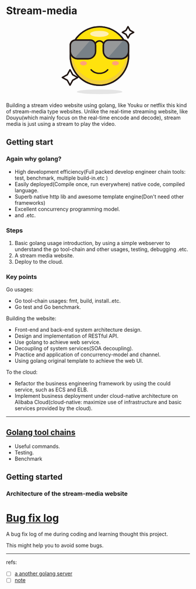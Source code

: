 # Stream-media
<div style="text-align:center;">
<svg style="center" t="1587657066850" class="icon" viewBox="0 0 1024 1024" version="1.1" xmlns="http://www.w3.org/2000/svg" p-id="1346" width="200" height="200"><path d="M933.4 39.2l28.1 51.5 51.5 28.1-51.5 28.2-28.1 51.5-28.2-51.5-51.5-28.2 51.5-28.1z" fill="#FFFFFF" p-id="1347"></path><path d="M933.4 208.5c-3.7 0-7-2-8.8-5.2l-26.8-48.9-48.9-26.8c-3.2-1.8-5.2-5.1-5.2-8.8s2-7 5.2-8.8l48.9-26.8 26.8-48.9c1.8-3.2 5.1-5.2 8.8-5.2s7 2 8.8 5.2L969 83.2l48.9 26.8c3.2 1.8 5.2 5.1 5.2 8.8s-2 7-5.2 8.8L969 154.4l-26.8 48.9c-1.8 3.2-5.2 5.2-8.8 5.2z m-58.8-89.7l35.4 19.4c1.7 0.9 3.1 2.3 4 4l19.4 35.4 19.4-35.4c0.9-1.7 2.3-3.1 4-4l35.4-19.4-35.4-19.4c-1.7-0.9-3.1-2.3-4-4L933.4 60 914 95.5c-0.9 1.7-2.3 3.1-4 4l-35.4 19.3z" fill="#231815" p-id="1348"></path><path d="M119 643.4l38.1 69.8 69.8 38.2-69.8 38.1-38.1 69.9-38.2-69.9L11 751.4l69.8-38.2z" fill="#FFFFFF" p-id="1349"></path><path d="M119 869.4c-3.7 0-7-2-8.8-5.2L73.4 797 6.2 760.1C3 758.4 1 755 1 751.4s2-7 5.2-8.8l67.2-36.8 36.8-67.2c1.8-3.2 5.1-5.2 8.8-5.2s7 2 8.8 5.2l36.8 67.2 67.2 36.8c3.2 1.8 5.2 5.1 5.2 8.8s-2 7-5.2 8.8L164.6 797l-36.8 67.2c-1.8 3.2-5.2 5.2-8.8 5.2z m-87.2-118l53.8 29.4c1.7 0.9 3.1 2.3 4 4l29.4 53.8 29.4-53.8c0.9-1.7 2.3-3.1 4-4l53.8-29.4-53.9-29.4c-1.7-0.9-3.1-2.3-4-4L119 664.2 89.6 718c-0.9 1.7-2.3 3.1-4 4l-53.8 29.4z" fill="#231815" p-id="1350"></path><path d="M532.2 451.2m-409.4 0a409.4 409.4 0 1 0 818.8 0 409.4 409.4 0 1 0-818.8 0Z" fill="#F2CF3D" p-id="1351"></path><path d="M532.2 870.5c-56.6 0-111.5-11.1-163.2-33-49.9-21.1-94.8-51.4-133.3-89.9s-68.7-83.4-89.9-133.3c-21.9-51.7-33-106.6-33-163.2s11.1-111.5 33-163.2c21.1-49.9 51.4-94.8 89.9-133.3S319 85.9 369 64.8c51.7-21.9 106.6-33 163.2-33 56.6 0 111.5 11.1 163.2 33 49.9 21.1 94.8 51.4 133.3 89.9s68.7 83.4 89.9 133.3c21.9 51.7 33 106.6 33 163.2s-11.1 111.5-33 163.2c-21.1 49.9-51.4 94.8-89.9 133.3s-83.4 68.7-133.3 89.9c-51.7 21.8-106.6 32.9-163.2 32.9z m0-818.7c-53.9 0-106.2 10.6-155.4 31.4-47.6 20.1-90.3 48.9-126.9 85.6-36.7 36.7-65.5 79.4-85.6 126.9-20.8 49.2-31.4 101.5-31.4 155.4s10.6 106.2 31.4 155.4c20.1 47.6 48.9 90.3 85.6 126.9 36.7 36.7 79.4 65.5 126.9 85.6 49.2 20.8 101.5 31.4 155.4 31.4s106.2-10.6 155.4-31.4c47.6-20.1 90.3-48.9 126.9-85.6 36.7-36.7 65.5-79.4 85.6-126.9 20.8-49.2 31.4-101.5 31.4-155.4S921 344.9 900.2 295.7c-20.1-47.6-48.9-90.3-85.6-126.9-36.7-36.7-79.4-65.5-126.9-85.6-49.3-20.8-101.6-31.4-155.5-31.4z" fill="#231815" p-id="1352"></path><path d="M532.2 418.3m-376.5 0a376.5 376.5 0 1 0 753 0 376.5 376.5 0 1 0-753 0Z" fill="#FFE20D" p-id="1353"></path><path d="M532.2 870.5c-56.6 0-111.5-11.1-163.2-33-49.9-21.1-94.8-51.4-133.3-89.9s-68.7-83.4-89.9-133.3c-21.9-51.7-33-106.6-33-163.2s11.1-111.5 33-163.2c21.1-49.9 51.4-94.8 89.9-133.3S319 85.9 369 64.8c51.7-21.9 106.6-33 163.2-33 56.6 0 111.5 11.1 163.2 33 49.9 21.1 94.8 51.4 133.3 89.9s68.7 83.4 89.9 133.3c21.9 51.7 33 106.6 33 163.2s-11.1 111.5-33 163.2c-21.1 49.9-51.4 94.8-89.9 133.3s-83.4 68.7-133.3 89.9c-51.7 21.8-106.6 32.9-163.2 32.9z m0-818.7c-53.9 0-106.2 10.6-155.4 31.4-47.6 20.1-90.3 48.9-126.9 85.6-36.7 36.7-65.5 79.4-85.6 126.9-20.8 49.2-31.4 101.5-31.4 155.4s10.6 106.2 31.4 155.4c20.1 47.6 48.9 90.3 85.6 126.9 36.7 36.7 79.4 65.5 126.9 85.6 49.2 20.8 101.5 31.4 155.4 31.4s106.2-10.6 155.4-31.4c47.6-20.1 90.3-48.9 126.9-85.6 36.7-36.7 65.5-79.4 85.6-126.9 20.8-49.2 31.4-101.5 31.4-155.4S921 344.9 900.2 295.7c-20.1-47.6-48.9-90.3-85.6-126.9-36.7-36.7-79.4-65.5-126.9-85.6-49.3-20.8-101.6-31.4-155.5-31.4z" fill="#231815" p-id="1354"></path><path d="M402.2 140.3a130 42.1 0 1 0 260 0 130 42.1 0 1 0-260 0Z" fill="#FFF0B3" p-id="1355"></path><path d="M259.4 552.7a48.5 30 0 1 0 97 0 48.5 30 0 1 0-97 0Z" fill="#FFA178" p-id="1356"></path><path d="M708 552.7a48.5 30 0 1 0 97 0 48.5 30 0 1 0-97 0Z" fill="#FFA178" p-id="1357"></path><path d="M214.5 951.7a319.6 32.7 0 1 0 639.2 0 319.6 32.7 0 1 0-639.2 0Z" fill="#E5E5E5" p-id="1358"></path><path d="M532.2 703.2c-48.7 0-94.9-19.9-123.8-53.3-3.6-4.2-3.2-10.5 1-14.1 4.2-3.6 10.5-3.2 14.1 1 25.1 29 65.7 46.4 108.7 46.4 42.9 0 83.6-17.3 108.7-46.4 3.6-4.2 9.9-4.6 14.1-1 4.2 3.6 4.6 9.9 1 14.1-28.8 33.4-75.1 53.3-123.8 53.3z" fill="#231815" p-id="1359"></path><path d="M368.6 488.9H231.9c-60.3 0-109.1-48.9-109.1-109.1v-83.2c0-38.3 31-69.3 69.3-69.3h212c40.6 0 73.6 32.9 73.6 73.6v79c0 59.9-49.1 109-109.1 109z" fill="#969899" p-id="1360"></path><path d="M368.6 498.9H231.9c-65.7 0-119.1-53.4-119.1-119.1v-83.2c0-43.7 35.6-79.3 79.3-79.3h212c46.1 0 83.6 37.5 83.6 83.6v79c0 65.5-53.5 119-119.1 119zM192.2 237.2c-32.7 0-59.3 26.6-59.3 59.3v83.2c0 54.7 44.5 99.1 99.1 99.1h136.6c54.7 0 99.1-44.5 99.1-99.1v-79c0-35-28.5-63.6-63.6-63.6H192.2z" fill="#231815" p-id="1361"></path><path d="M406.4 227.4L188.3 475c16.1 8.7 34.2 13.9 53.5 13.9h116.9c65.7 0 119-58.5 119-122.2V300c0-39-31.6-70.7-71.3-72.6z" fill="#778087" p-id="1362"></path><path d="M375.3 498.9H225.2c-62 0-112.4-50.4-112.4-112.4v-82.7c0-47.7 38.8-86.6 86.6-86.6h201.7c47.7 0 86.6 38.8 86.6 86.6v82.7c0 62-50.4 112.4-112.4 112.4zM199.4 237.2c-36.7 0-66.6 29.9-66.6 66.6v82.7c0 50.9 41.4 92.4 92.4 92.4h150.1c50.9 0 92.4-41.4 92.4-92.4v-82.7c0-36.7-29.9-66.6-66.6-66.6H199.4z" fill="#231815" p-id="1363"></path><path d="M839.2 488.9H695.8c-60.2 0-109.1-48.8-109.1-109.1v-77.5c0-41.5 33.6-75.1 75.1-75.1h210.4c38.3 0 69.4 31.1 69.4 69.4v89.9c0 56.3-46.1 102.4-102.4 102.4z" fill="#969899" p-id="1364"></path><path d="M839.2 498.9H695.8c-65.7 0-119.1-53.4-119.1-119.1v-77.5c0-46.9 38.2-85.1 85.1-85.1h210.4c43.8 0 79.4 35.6 79.4 79.4v89.9c0 62-50.5 112.4-112.4 112.4zM661.8 237.2c-35.9 0-65.1 29.2-65.1 65.1v77.5c0 54.6 44.4 99.1 99.1 99.1h143.4c50.9 0 92.4-41.4 92.4-92.4v-89.9c0-32.7-26.6-59.4-59.4-59.4H661.8z" fill="#231815" p-id="1365"></path><path d="M870.3 227.4L652.2 475c16.1 8.7 34.2 13.9 53.5 13.9h116.9c65.7 0 119-58.5 119-122.2V300c0-39-31.6-70.7-71.3-72.6z" fill="#778087" p-id="1366"></path><path d="M832.4 498.9H695.8c-65.7 0-119.1-53.4-119.1-119.1v-76c0-47.7 38.8-86.6 86.6-86.6H865c47.7 0 86.6 38.8 86.6 86.6v76c0 65.6-53.5 119.1-119.2 119.1zM663.3 237.2c-36.7 0-66.6 29.9-66.6 66.6v76c0 54.7 44.5 99.1 99.1 99.1h136.6c54.7 0 99.1-44.5 99.1-99.1v-76c0-36.7-29.9-66.6-66.6-66.6H663.3z" fill="#231815" p-id="1367"></path><path d="M477.2 282.7c-1.6 0-3.2-0.4-4.7-1.2-4.9-2.6-6.7-8.7-4.1-13.5 12.7-23.6 37.1-38.3 63.8-38.3 26.5 0 50.8 14.5 63.6 37.9 2.6 4.8 0.9 10.9-4 13.6-4.8 2.6-10.9 0.9-13.6-4-9.2-16.9-26.9-27.5-46-27.5-19.3 0-36.9 10.6-46.1 27.7-1.9 3.4-5.3 5.3-8.9 5.3z" fill="#231815" p-id="1368"></path></svg>
</div>

Building a stream video website using golang, like Youku or netflix this kind of stream-media type websites. Unlike the real-time streaming website, like Douyu(which mainly focus on the real-time encode and decode), stream media is just using a stream to play the video.

## Getting start
### Again why golang?

- High development efficiency(Full packed develop engineer chain tools: test, benchmark, multiple build-in.etc )
- Easily deployed(Compile once, run everywhere) native code, compiled language.
- Superb native http lib and awesome template engine(Don't need other frameworks)
- Excellent concurrency programming model.
- and .etc.
### Steps

1. Basic golang usage introduction, by using a simple webserver to understand the go tool-chain and other usages, testing, debugging .etc.
2. A stream media website.
3. Deploy to the cloud.

### Key points
Go usages:
- Go tool-chain usages: fmt, build, install..etc.
- Go test and Go benchmark.

Building the website:
- Front-end and back-end system architecture design.
- Design and implementation of RESTful API.
- Use golang to achieve web service.
- Decoupling of system services(SOA decoupling).
- Practice and application of concurrency-model and channel.
- Using golang original template to achieve the web UI.

To the cloud:
- Refactor the business engineering framework by using the could service, such as ECS and ELB.
- Implement business deployment under cloud-native architecture on Alibaba Cloud(cloud-native: maximize use of infrastructure and basic services provided by the cloud).


---
## [Golang tool chains](./docs/01-golang-tools-chains.md)
- Useful commands.
- Testing.
- Benchmark

## Getting started

### Architecture of the stream-media website

# [Bug fix log](./docs/bug-fix-log.md)

A bug fix log of me during coding and learning thought this project.

This might help you to avoid some bugs.







---
refs:
- [ ] [a another golang server](https://blog.csdn.net/qq_44291044/article/details/99703150)
- [ ] [note](https://alanhou.org/golang-video-streaming/)
